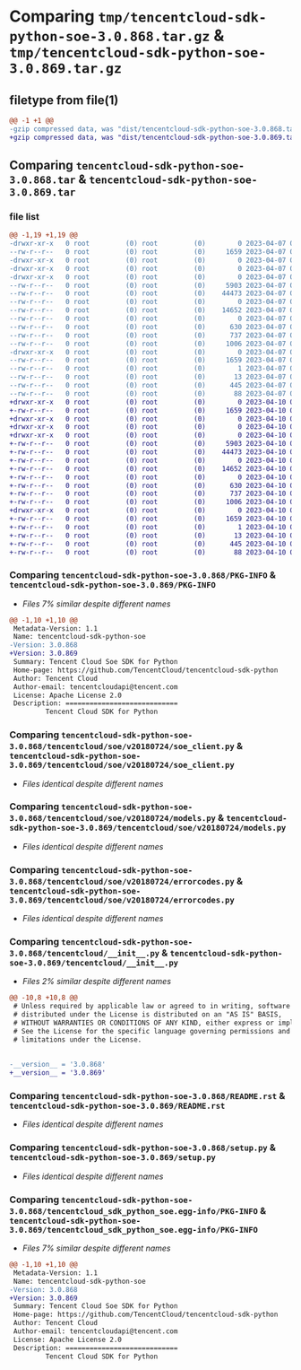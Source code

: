 # Comparing `tmp/tencentcloud-sdk-python-soe-3.0.868.tar.gz` & `tmp/tencentcloud-sdk-python-soe-3.0.869.tar.gz`

## filetype from file(1)

```diff
@@ -1 +1 @@
-gzip compressed data, was "dist/tencentcloud-sdk-python-soe-3.0.868.tar", last modified: Fri Apr  7 00:48:59 2023, max compression
+gzip compressed data, was "dist/tencentcloud-sdk-python-soe-3.0.869.tar", last modified: Mon Apr 10 03:12:41 2023, max compression
```

## Comparing `tencentcloud-sdk-python-soe-3.0.868.tar` & `tencentcloud-sdk-python-soe-3.0.869.tar`

### file list

```diff
@@ -1,19 +1,19 @@
-drwxr-xr-x   0 root         (0) root         (0)        0 2023-04-07 00:48:59.000000 tencentcloud-sdk-python-soe-3.0.868/
--rw-r--r--   0 root         (0) root         (0)     1659 2023-04-07 00:48:59.000000 tencentcloud-sdk-python-soe-3.0.868/PKG-INFO
-drwxr-xr-x   0 root         (0) root         (0)        0 2023-04-07 00:48:59.000000 tencentcloud-sdk-python-soe-3.0.868/tencentcloud/
-drwxr-xr-x   0 root         (0) root         (0)        0 2023-04-07 00:48:59.000000 tencentcloud-sdk-python-soe-3.0.868/tencentcloud/soe/
-drwxr-xr-x   0 root         (0) root         (0)        0 2023-04-07 00:48:59.000000 tencentcloud-sdk-python-soe-3.0.868/tencentcloud/soe/v20180724/
--rw-r--r--   0 root         (0) root         (0)     5903 2023-04-07 00:48:59.000000 tencentcloud-sdk-python-soe-3.0.868/tencentcloud/soe/v20180724/soe_client.py
--rw-r--r--   0 root         (0) root         (0)    44473 2023-04-07 00:48:59.000000 tencentcloud-sdk-python-soe-3.0.868/tencentcloud/soe/v20180724/models.py
--rw-r--r--   0 root         (0) root         (0)        0 2023-04-07 00:48:59.000000 tencentcloud-sdk-python-soe-3.0.868/tencentcloud/soe/v20180724/__init__.py
--rw-r--r--   0 root         (0) root         (0)    14652 2023-04-07 00:48:59.000000 tencentcloud-sdk-python-soe-3.0.868/tencentcloud/soe/v20180724/errorcodes.py
--rw-r--r--   0 root         (0) root         (0)        0 2023-04-07 00:48:59.000000 tencentcloud-sdk-python-soe-3.0.868/tencentcloud/soe/__init__.py
--rw-r--r--   0 root         (0) root         (0)      630 2023-04-07 00:48:59.000000 tencentcloud-sdk-python-soe-3.0.868/tencentcloud/__init__.py
--rw-r--r--   0 root         (0) root         (0)      737 2023-04-07 00:48:59.000000 tencentcloud-sdk-python-soe-3.0.868/README.rst
--rw-r--r--   0 root         (0) root         (0)     1006 2023-04-07 00:48:59.000000 tencentcloud-sdk-python-soe-3.0.868/setup.py
-drwxr-xr-x   0 root         (0) root         (0)        0 2023-04-07 00:48:59.000000 tencentcloud-sdk-python-soe-3.0.868/tencentcloud_sdk_python_soe.egg-info/
--rw-r--r--   0 root         (0) root         (0)     1659 2023-04-07 00:48:59.000000 tencentcloud-sdk-python-soe-3.0.868/tencentcloud_sdk_python_soe.egg-info/PKG-INFO
--rw-r--r--   0 root         (0) root         (0)        1 2023-04-07 00:48:59.000000 tencentcloud-sdk-python-soe-3.0.868/tencentcloud_sdk_python_soe.egg-info/dependency_links.txt
--rw-r--r--   0 root         (0) root         (0)       13 2023-04-07 00:48:59.000000 tencentcloud-sdk-python-soe-3.0.868/tencentcloud_sdk_python_soe.egg-info/top_level.txt
--rw-r--r--   0 root         (0) root         (0)      445 2023-04-07 00:48:59.000000 tencentcloud-sdk-python-soe-3.0.868/tencentcloud_sdk_python_soe.egg-info/SOURCES.txt
--rw-r--r--   0 root         (0) root         (0)       88 2023-04-07 00:48:59.000000 tencentcloud-sdk-python-soe-3.0.868/setup.cfg
+drwxr-xr-x   0 root         (0) root         (0)        0 2023-04-10 03:12:41.000000 tencentcloud-sdk-python-soe-3.0.869/
+-rw-r--r--   0 root         (0) root         (0)     1659 2023-04-10 03:12:41.000000 tencentcloud-sdk-python-soe-3.0.869/PKG-INFO
+drwxr-xr-x   0 root         (0) root         (0)        0 2023-04-10 03:12:41.000000 tencentcloud-sdk-python-soe-3.0.869/tencentcloud/
+drwxr-xr-x   0 root         (0) root         (0)        0 2023-04-10 03:12:41.000000 tencentcloud-sdk-python-soe-3.0.869/tencentcloud/soe/
+drwxr-xr-x   0 root         (0) root         (0)        0 2023-04-10 03:12:41.000000 tencentcloud-sdk-python-soe-3.0.869/tencentcloud/soe/v20180724/
+-rw-r--r--   0 root         (0) root         (0)     5903 2023-04-10 03:12:41.000000 tencentcloud-sdk-python-soe-3.0.869/tencentcloud/soe/v20180724/soe_client.py
+-rw-r--r--   0 root         (0) root         (0)    44473 2023-04-10 03:12:41.000000 tencentcloud-sdk-python-soe-3.0.869/tencentcloud/soe/v20180724/models.py
+-rw-r--r--   0 root         (0) root         (0)        0 2023-04-10 03:12:41.000000 tencentcloud-sdk-python-soe-3.0.869/tencentcloud/soe/v20180724/__init__.py
+-rw-r--r--   0 root         (0) root         (0)    14652 2023-04-10 03:12:41.000000 tencentcloud-sdk-python-soe-3.0.869/tencentcloud/soe/v20180724/errorcodes.py
+-rw-r--r--   0 root         (0) root         (0)        0 2023-04-10 03:12:41.000000 tencentcloud-sdk-python-soe-3.0.869/tencentcloud/soe/__init__.py
+-rw-r--r--   0 root         (0) root         (0)      630 2023-04-10 03:12:41.000000 tencentcloud-sdk-python-soe-3.0.869/tencentcloud/__init__.py
+-rw-r--r--   0 root         (0) root         (0)      737 2023-04-10 03:12:41.000000 tencentcloud-sdk-python-soe-3.0.869/README.rst
+-rw-r--r--   0 root         (0) root         (0)     1006 2023-04-10 03:12:41.000000 tencentcloud-sdk-python-soe-3.0.869/setup.py
+drwxr-xr-x   0 root         (0) root         (0)        0 2023-04-10 03:12:41.000000 tencentcloud-sdk-python-soe-3.0.869/tencentcloud_sdk_python_soe.egg-info/
+-rw-r--r--   0 root         (0) root         (0)     1659 2023-04-10 03:12:41.000000 tencentcloud-sdk-python-soe-3.0.869/tencentcloud_sdk_python_soe.egg-info/PKG-INFO
+-rw-r--r--   0 root         (0) root         (0)        1 2023-04-10 03:12:41.000000 tencentcloud-sdk-python-soe-3.0.869/tencentcloud_sdk_python_soe.egg-info/dependency_links.txt
+-rw-r--r--   0 root         (0) root         (0)       13 2023-04-10 03:12:41.000000 tencentcloud-sdk-python-soe-3.0.869/tencentcloud_sdk_python_soe.egg-info/top_level.txt
+-rw-r--r--   0 root         (0) root         (0)      445 2023-04-10 03:12:41.000000 tencentcloud-sdk-python-soe-3.0.869/tencentcloud_sdk_python_soe.egg-info/SOURCES.txt
+-rw-r--r--   0 root         (0) root         (0)       88 2023-04-10 03:12:41.000000 tencentcloud-sdk-python-soe-3.0.869/setup.cfg
```

### Comparing `tencentcloud-sdk-python-soe-3.0.868/PKG-INFO` & `tencentcloud-sdk-python-soe-3.0.869/PKG-INFO`

 * *Files 7% similar despite different names*

```diff
@@ -1,10 +1,10 @@
 Metadata-Version: 1.1
 Name: tencentcloud-sdk-python-soe
-Version: 3.0.868
+Version: 3.0.869
 Summary: Tencent Cloud Soe SDK for Python
 Home-page: https://github.com/TencentCloud/tencentcloud-sdk-python
 Author: Tencent Cloud
 Author-email: tencentcloudapi@tencent.com
 License: Apache License 2.0
 Description: ============================
         Tencent Cloud SDK for Python
```

### Comparing `tencentcloud-sdk-python-soe-3.0.868/tencentcloud/soe/v20180724/soe_client.py` & `tencentcloud-sdk-python-soe-3.0.869/tencentcloud/soe/v20180724/soe_client.py`

 * *Files identical despite different names*

### Comparing `tencentcloud-sdk-python-soe-3.0.868/tencentcloud/soe/v20180724/models.py` & `tencentcloud-sdk-python-soe-3.0.869/tencentcloud/soe/v20180724/models.py`

 * *Files identical despite different names*

### Comparing `tencentcloud-sdk-python-soe-3.0.868/tencentcloud/soe/v20180724/errorcodes.py` & `tencentcloud-sdk-python-soe-3.0.869/tencentcloud/soe/v20180724/errorcodes.py`

 * *Files identical despite different names*

### Comparing `tencentcloud-sdk-python-soe-3.0.868/tencentcloud/__init__.py` & `tencentcloud-sdk-python-soe-3.0.869/tencentcloud/__init__.py`

 * *Files 2% similar despite different names*

```diff
@@ -10,8 +10,8 @@
 # Unless required by applicable law or agreed to in writing, software
 # distributed under the License is distributed on an "AS IS" BASIS,
 # WITHOUT WARRANTIES OR CONDITIONS OF ANY KIND, either express or implied.
 # See the License for the specific language governing permissions and
 # limitations under the License.
 
 
-__version__ = '3.0.868'
+__version__ = '3.0.869'
```

### Comparing `tencentcloud-sdk-python-soe-3.0.868/README.rst` & `tencentcloud-sdk-python-soe-3.0.869/README.rst`

 * *Files identical despite different names*

### Comparing `tencentcloud-sdk-python-soe-3.0.868/setup.py` & `tencentcloud-sdk-python-soe-3.0.869/setup.py`

 * *Files identical despite different names*

### Comparing `tencentcloud-sdk-python-soe-3.0.868/tencentcloud_sdk_python_soe.egg-info/PKG-INFO` & `tencentcloud-sdk-python-soe-3.0.869/tencentcloud_sdk_python_soe.egg-info/PKG-INFO`

 * *Files 7% similar despite different names*

```diff
@@ -1,10 +1,10 @@
 Metadata-Version: 1.1
 Name: tencentcloud-sdk-python-soe
-Version: 3.0.868
+Version: 3.0.869
 Summary: Tencent Cloud Soe SDK for Python
 Home-page: https://github.com/TencentCloud/tencentcloud-sdk-python
 Author: Tencent Cloud
 Author-email: tencentcloudapi@tencent.com
 License: Apache License 2.0
 Description: ============================
         Tencent Cloud SDK for Python
```

